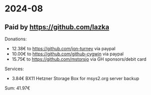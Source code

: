 # 2024-08

## Paid by https://github.com/lazka

Donations:

* 12.38€ to https://github.com/jon-turney via paypal
* 10.00€ to https://github.com/github-cygwin via paypal
* 15.75€ to https://github.com/mstorsjo via GH sponsors/debit card

Services:

* 3.84€ BX11 Hetzner Storage Box for msys2.org server backup

Sum: 41.97€
